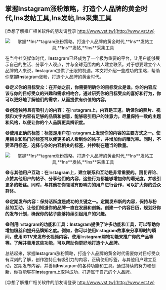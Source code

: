 ## **掌握**Ins**tagram涨粉策略，打造个人品牌的黄金时代,**Ins**发帖工具,**Ins**发帖,**Ins**采集工具**

[😍想了解推广相关软件的朋友请登录 http://www.vst.tw](http://www.vst.tw)

 <center><img src="https://vst.tw/MP4/tuiguang/png/5.png" alt="掌握**Ins**tagram涨粉策略，打造个人品牌的黄金时代,**Ins**发帖工具,**Ins**发帖,**Ins**采集工具"></center>

在当今社交媒体时代，**Ins**tagram已经成为了一个极为重要的平台，让用户能够展示自己的生活、分享个人观点，并与全球范围内的人建立联系。对于想要建立个人品牌的人来说，**Ins**tagram提供了无限的机遇。本文将介绍一些成功的策略，帮助你掌握**Ins**tagram涨粉，打造个人品牌的黄金时代。

**😄定义你的目标受众：在开始之前，你需要明确你的目标受众是谁。你的内容应该与你的目标受众的兴趣和需求相吻合。通过研究你的目标受众的喜好和行为，你可以更好地了解他们的需求，从而提供有价值的内容。**

**😄创造独特且有吸引力的内容：在**Ins**tagram上，内容是王道。确保你的照片、视频和文字内容有足够的品质和创意，能够吸引用户的注意力。尽量保持一致的主题和风格，以便让你的个人品牌更具辨识度。**

**😄使用正确的标签：标签是用户在**Ins**tagram上发现你的内容的主要方式之一。使用相关和热门的标签可以使更多的人看到你的帖子，并增加你的曝光率。同时，不要滥用标签，选择与你的内容相关的标签，并控制在适当的数量。**

 <center><img src="https://vst.tw/MP4/tuiguang/png/4.png" alt="掌握**Ins**tagram涨粉策略，打造个人品牌的黄金时代,**Ins**发帖工具,**Ins**发帖,**Ins**采集工具"></center>

**😄与其他用户互动：在**Ins**tagram上，建立联系和互动是非常重要的。回复评论、点赞其他用户的帖子、分享他们的内容，这些行为都能够增加你的曝光度，并吸引更多的粉丝。同时，与其他在你领域有影响力的用户进行合作，可以扩大你的受众群体。**

**😄定期发布内容：保持活跃度是成功的关键之一。定期发布新的内容，保持与粉丝的互动，让他们知道你的品牌一直在发展和创新。创建一个内容日历，规划好你的发布计划，确保你的帖子能够持续引起用户的兴趣。**

**😄利用**Ins**tagram的功能和工具：**Ins**tagram提供了许多功能和工具，可以帮助你增加粉丝和提升品牌知名度。例如，你可以使用**Ins**tagram故事来分享即时的瞬间，使用IGTV来发布长视频内容，使用**Ins**tagram购物功能来推广你的产品等等。了解并善用这些功能，可以帮助你更好地打造个人品牌。**

总结起来，掌握**Ins**tagram涨粉策略，打造个人品牌的黄金时代需要你对目标受众有深刻的了解，创作独特且有吸引力的内容，正确使用标签，与其他用户建立互动，定期发布内容，并善用**Ins**tagram的各种功能和工具。通过持续的努力和创新，你将能够在**Ins**tagram上取得成功，打造属于自己的个人品牌。

[😍想了解推广相关软件的朋友请登录 http://www.vst.tw](http://www.vst.tw)



